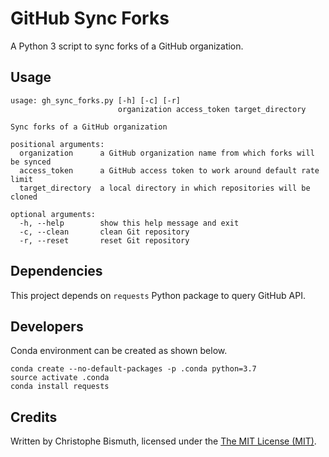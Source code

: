 # GitHub Sync Forks

A Python 3 script to sync forks of a GitHub organization.

## Usage

    usage: gh_sync_forks.py [-h] [-c] [-r]
                            organization access_token target_directory
    
    Sync forks of a GitHub organization
    
    positional arguments:
      organization      a GitHub organization name from which forks will be synced
      access_token      a GitHub access token to work around default rate limit
      target_directory  a local directory in which repositories will be cloned
    
    optional arguments:
      -h, --help        show this help message and exit
      -c, --clean       clean Git repository
      -r, --reset       reset Git repository

## Dependencies

This project depends on `requests` Python package to query GitHub API.

## Developers

Conda environment can be created as shown below.

    conda create --no-default-packages -p .conda python=3.7
    source activate .conda
    conda install requests

## Credits

Written by Christophe Bismuth, licensed under the [The MIT License (MIT)](LICENSE.md).
